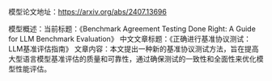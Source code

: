 模型论文地址：https://arxiv.org/abs/2407.13696

模型概述：当前标题：《Benchmark Agreement Testing Done Right: A Guide for LLM Benchmark Evaluation》
中文文章标题：《正确进行基准协议测试：LLM基准评估指南》
文章内容：本文提出一种新的基准协议测试方法，旨在提高大型语言模型基准评估的质量和可靠性，通过确保测试的一致性和全面性来优化模型性能评估。
